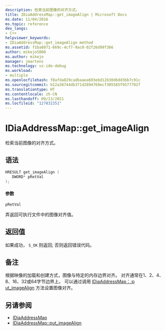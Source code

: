 ```yaml
---
description: 检索当前图像的对齐方式。
title: IDiaAddressMap::get_imageAlign | Microsoft Docs
ms.date: 11/04/2016
ms.topic: reference
dev_langs:
- C++
helpviewer_keywords:
- IDiaAddressMap::get_imageAlign method
ms.assetid: f1ba8071-669c-4cf7-9ac0-02f26d99f366
author: mikejo5000
ms.author: mikejo
manager: jmartens
ms.technology: vs-ide-debug
ms.workload:
- multiple
ms.openlocfilehash: f8afda829cadbaaea693ebd12b30d6dd3bb7c91c
ms.sourcegitcommit: b12a38744db371d2894769ecf305585f9577792f
ms.translationtype: HT
ms.contentlocale: zh-CN
ms.lasthandoff: 09/13/2021
ms.locfileid: "127832351"
---
```

# <a name="idiaaddressmapget_imagealign"></a>IDiaAddressMap::get_imageAlign
检索当前图像的对齐方式。

## <a name="syntax"></a>语法

```C++
HRESULT get_imageAlign ( 
   DWORD* pRetVal
);
```

#### <a name="parameters"></a>参数
 `pRetVal`

弄返回可执行文件中的图像对齐值。

## <a name="return-value"></a>返回值
 如果成功， `S_OK` 则返回; 否则返回错误代码。

## <a name="remarks"></a>备注
 根据映像的加载和创建方式，图像与特定的内存边界对齐。 对齐通常在1、2、4、8、16、32或64字节边界上。 可以通过调用 [IDiaAddressMap：:p ut_imageAlign](../../debugger/debug-interface-access/idiaaddressmap-put-imagealign.md) 方法设置图像对齐。

## <a name="see-also"></a>另请参阅
- [IDiaAddressMap](../../debugger/debug-interface-access/idiaaddressmap.md)
- [IDiaAddressMap::put_imageAlign](../../debugger/debug-interface-access/idiaaddressmap-put-imagealign.md)
